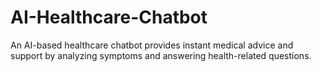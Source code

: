 # AI-Healthcare-Chatbot
An AI-based healthcare chatbot provides instant medical advice and support by analyzing symptoms and answering health-related questions.
